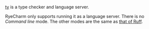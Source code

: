 [ty][1] is a type checker and language server.

RyeCharm only supports running it as a language server.
There is no <i>Command line</i> mode.
The other modes are the same as [that of Ruff][2].


  [1]: https://github.com/astral-sh/ty/blob/main/docs/README.md
  [2]: ../ruff/running-modes.md
